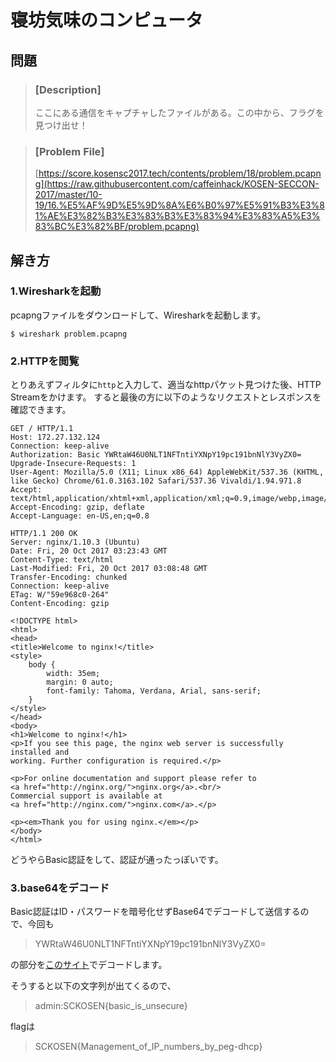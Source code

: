 # 寝坊気味のコンピュータ
## 問題
> ### [Description]
> ここにある通信をキャプチャしたファイルがある。この中から、フラグを見つけ出せ！

> ### [Problem File]
> [https://score.kosensc2017.tech/contents/problem/18/problem.pcapng](https://raw.githubusercontent.com/caffeinhack/KOSEN-SECCON-2017/master/10-19/16.%E5%AF%9D%E5%9D%8A%E6%B0%97%E5%91%B3%E3%81%AE%E3%82%B3%E3%83%B3%E3%83%94%E3%83%A5%E3%83%BC%E3%82%BF/problem.pcapng)

## 解き方
### 1.Wiresharkを起動
pcapngファイルをダウンロードして、Wiresharkを起動します。
```
$ wireshark problem.pcapng
```

### 2.HTTPを閲覧
とりあえずフィルタに`http`と入力して、適当なhttpパケット見つけた後、HTTP Streamをかけます。
すると最後の方に以下のようなリクエストとレスポンスを確認できます。

```
GET / HTTP/1.1
Host: 172.27.132.124
Connection: keep-alive
Authorization: Basic YWRtaW46U0NLT1NFTntiYXNpY19pc191bnNlY3VyZX0=
Upgrade-Insecure-Requests: 1
User-Agent: Mozilla/5.0 (X11; Linux x86_64) AppleWebKit/537.36 (KHTML, like Gecko) Chrome/61.0.3163.102 Safari/537.36 Vivaldi/1.94.971.8
Accept: text/html,application/xhtml+xml,application/xml;q=0.9,image/webp,image/apng,*/*;q=0.8
Accept-Encoding: gzip, deflate
Accept-Language: en-US,en;q=0.8

HTTP/1.1 200 OK
Server: nginx/1.10.3 (Ubuntu)
Date: Fri, 20 Oct 2017 03:23:43 GMT
Content-Type: text/html
Last-Modified: Fri, 20 Oct 2017 03:08:48 GMT
Transfer-Encoding: chunked
Connection: keep-alive
ETag: W/"59e968c0-264"
Content-Encoding: gzip

<!DOCTYPE html>
<html>
<head>
<title>Welcome to nginx!</title>
<style>
    body {
        width: 35em;
        margin: 0 auto;
        font-family: Tahoma, Verdana, Arial, sans-serif;
    }
</style>
</head>
<body>
<h1>Welcome to nginx!</h1>
<p>If you see this page, the nginx web server is successfully installed and
working. Further configuration is required.</p>

<p>For online documentation and support please refer to
<a href="http://nginx.org/">nginx.org</a>.<br/>
Commercial support is available at
<a href="http://nginx.com/">nginx.com</a>.</p>

<p><em>Thank you for using nginx.</em></p>
</body>
</html>
```

どうやらBasic認証をして、認証が通ったっぽいです。


### 3.base64をデコード
Basic認証はID・パスワードを暗号化せずBase64でデコードして送信するので、今回も
> YWRtaW46U0NLT1NFTntiYXNpY19pc191bnNlY3VyZX0=

の部分を[このサイト](https://base64encode.uic.jp/)でデコードします。

そうすると以下の文字列が出てくるので、
> admin:SCKOSEN{basic_is_unsecure}

flagは
> SCKOSEN{Management_of_IP_numbers_by_peg-dhcp}
